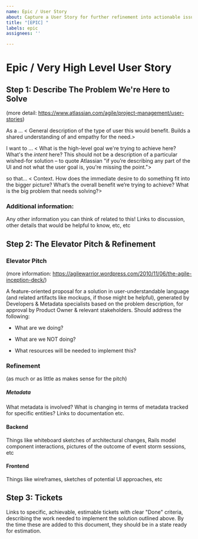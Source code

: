 ```yaml
---
name: Epic / User Story
about: Capture a User Story for further refinement into actionable issues
title: "[EPIC] "
labels: epic
assignees: ''

---
```


# Epic / Very High Level User Story

## Step 1: Describe The Problem We're Here to Solve

(more detail: https://www.atlassian.com/agile/project-management/user-stories)

As a ... < General description of the type of user this would benefit. Builds a shared understanding of and empathy for the need.>

I want to ... < What is the high-level goal we're trying to achieve here? What's the _intent_ here?
This should not be a description of a particular wished-for solution – to quote Atlassian
"if you’re describing any part of the UI and not what the user goal is, you're missing the point.">

so that... < Context. How does the immediate desire to do something fit into the bigger picture?
What’s the overall benefit we’re trying to achieve? What is the big problem that needs solving?>


### Additional information:

Any other information you can think of related to this! Links to discussion, other details that would be helpful to know, etc, etc

## Step 2: The Elevator Pitch & Refinement

### Elevator Pitch

(more information: https://agilewarrior.wordpress.com/2010/11/06/the-agile-inception-deck/)

A feature-oriented proposal for a solution in user-understandable language (and related artifacts like mockups, if those might be helpful), generated by Developers & Metadata specialists based on the problem description, for
approval by Product Owner & relevant stakeholders. Should address the following:

* What are we doing?

* What are we NOT doing?

* What resources will be needed to implement this?

### Refinement

(as much or as little as makes sense for the pitch)

##### Metadata

What metadata is involved? What is changing in terms of metadata tracked for specific entities? Links to documentation etc.

#### Backend

Things like whiteboard sketches of architectural changes, Rails model component interactions, pictures of the outcome of event storm sessions, etc

#### Frontend

Things like wireframes, sketches of potential UI approaches, etc

## Step 3: Tickets

Links to specific, achievable, estimable tickets with clear "Done" criteria, describing the work needed to implement the solution outlined above. By the time these are added to this document, they should be in a state ready for estimation.
